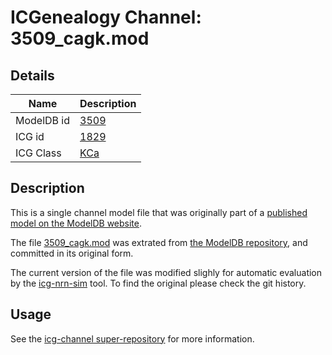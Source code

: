 # ICGenealogy Channel: 3509\_cagk.mod

## Details

Name | Description
---- | -----------
ModelDB id | [3509](http://senselab.med.yale.edu/ModelDB/ShowModel.cshtml?model=3509)
ICG id | [1829](http://icg.neurotheory.ox.ac.uk/channels/5/1829)
ICG Class | [KCa](http://icg.neurotheory.ox.ac.uk/channels/5)

## Description

This is a single channel model file that was originally part of a [published model on the ModelDB website](http://senselab.med.yale.edu/ModelDB/ShowModel.cshtml?model=3509).


The file [3509\_cagk.mod](3509_cagk.mod) was extrated from [the ModelDB repository](http://senselab.med.yale.edu/ModelDB/ShowModel.cshtml?model=3509), and committed in its original form.

The current version of the file was modified slighly for automatic evaluation by the [icg-nrn-sim](https://github.com/icgenealogy/icg-nrn-sim) tool. To find the original please check the git history.


## Usage

See the [icg-channel super-repository](https://github.com/icgenealogy/icg-channels) for more information.